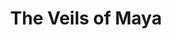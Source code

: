 ---
layout:       post
title:        "The Veils of Maya"
url:          "/posts/maya.html"
canonical_url: "/posts/maya.html"
redirect_to: /posts/maya.html
---